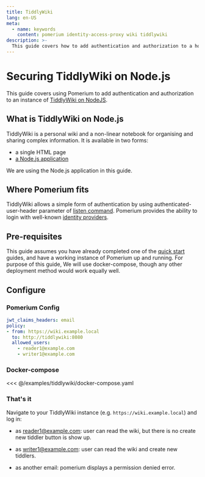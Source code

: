```yaml
---
title: TiddlyWiki
lang: en-US
meta:
  - name: keywords
    content: pomerium identity-access-proxy wiki tiddlywiki
description: >-
  This guide covers how to add authentication and authorization to a hosted, fully, online instance of TiddlyWiki.
---
```


# Securing TiddlyWiki on Node.js

This guide covers using Pomerium to add authentication and authorization to an instance of [TiddlyWiki on NodeJS](https://tiddlywiki.com/static/TiddlyWiki%2520on%2520Node.js.html).

## What is TiddlyWiki on Node.js

TiddlyWiki is a personal wiki and a non-linear notebook for organising and sharing complex information. It is available in two forms:

- a single HTML page
- [a Node.js application](https://www.npmjs.com/package/tiddlywiki)

We are using the Node.js application in this guide.

## Where Pomerium fits

TiddlyWiki allows a simple form of authentication by using authenticated-user-header parameter of [listen command](https://tiddlywiki.com/static/ListenCommand.html). Pomerium provides the ability to login with well-known [identity providers](../docs/identity-providers/readme.md#identity-provider-configuration).

## Pre-requisites

This guide assumes you have already completed one of the [quick start] guides, and have a working instance of Pomerium up and running. For purpose of this guide, We will use docker-compose, though any other deployment method would work equally well.

## Configure

### Pomerium Config

```yaml
jwt_claims_headers: email
policy:
- from: https://wiki.example.local
  to: http://tiddlywiki:8080
  allowed_users:
    - reader1@example.com    
    - writer1@example.com    
```
### Docker-compose

<<< @/examples/tiddlywiki/docker-compose.yaml

### That's it

Navigate to your TiddlyWiki instance (e.g. `https://wiki.example.local`) and log in:

* as reader1@example.com: user can read the wiki, but there is no create new tiddler button is show up.

* as writer1@example.com: user can read the wiki and create new tiddlers.

* as another email: pomerium displays a permission denied error.

[quick start]: ../docs/quick-start

